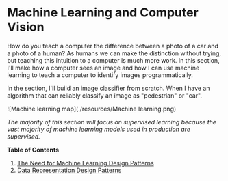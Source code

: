 # Machine Learning and Computer Vision

How do you teach a computer the difference between a photo of a car and a photo of a human? As humans we can make the distinction without trying, but teaching this intuition to a computer is much more work. In this section, I'll make how a computer sees an image and how I can use machine learning to teach a computer to identify images programmatically. 

In the section, I'll build an image classifier from scratch. When I have an algorithm that can reliably classify an image as "pedestrian" or "car".



![Machine learning map](./resources/Machine learning.png)

*The majority of this section will focus on supervised learning because the vast majority of machine learning models used in production are supervised.*





**Table of Contents**	

1. [The Need for Machine Learning Design Patterns](./ml/1.TheNeed4MachineLearningDesignPatterns.md)
2. [Data Representation Design Patterns](./ml/2.DataRepresentationDesignPatterns.md)

